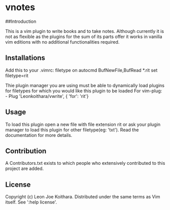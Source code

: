 # vnotes

##Introduction

This is a vim plugin to write books and to take notes. Although currently it is not as 
flexible as the plugins for the sum of its parts offer it works in vanilla vim editions
with no additional functionalities required.

## Installations

Add this to your .vimrc:
	filetype on
	autocmd BufNewFile,BufRead *.rit set filetype=rit

Thie plugin manager you are using must be able to dynamically load plugins for filetypes
for which you would like this plugin to be loaded
For vim-plug:
	- Plug 'Leonkoithara/vwrite', { 'for': 'rit'}

## Usage

To load this plugin open a new file with file extension rit or ask your plugin manager to 
load this plugin for other filetype(eg: 'txt').
Read the documentation for more details.

## Contribution

A Contributors.txt exists to which people who extensively contributed to this project are 
added.

## License

Copyright (c) Leon Joe Koithara. Distributed under the same terms as Vim itself.
See ':help license'.

